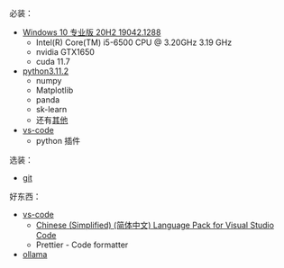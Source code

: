 必装：

- [Windows 10 专业版 20H2 19042.1288](https://windows.com)
  - Intel(R) Core(TM) i5-6500 CPU @ 3.20GHz 3.19 GHz
  - nvidia GTX1650
  - cuda 11.7
- [python3.11.2](https://python.org)
  - numpy
  - Matplotlib
  - panda
  - sk-learn
  - 还有[其他](requirements.txt)
- [vs-code](https://code.visualstudio.com/)
  - python 插件

选装：

- [git](https://www.git.com)

好东西：

- [vs-code](https://code.visualstudio.com/)
  - [Chinese (Simplified) (简体中文) Language Pack for Visual Studio Code](https://marketplace.visualstudio.com/items?itemName=MS-CEINTL.vscode-language-pack-zh-hans)
  - Prettier - Code formatter
- [ollama](https://www.ollama.com)
